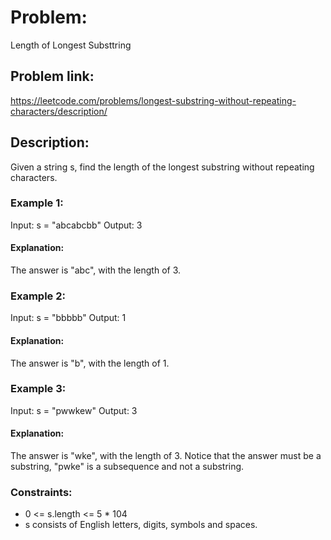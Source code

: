 # Problem:
Length of Longest Substtring

## Problem link:
https://leetcode.com/problems/longest-substring-without-repeating-characters/description/

## Description:
Given a string s, find the length of the longest 
substring without repeating characters.

### Example 1:

Input: s = "abcabcbb"
Output: 3
#### Explanation: 
The answer is "abc", with the length of 3.

### Example 2:

Input: s = "bbbbb"
Output: 1
#### Explanation: 
The answer is "b", with the length of 1.

### Example 3:

Input: s = "pwwkew"
Output: 3
#### Explanation: 
The answer is "wke", with the length of 3.
Notice that the answer must be a substring, "pwke" is a subsequence and not a substring.
 
### Constraints:

- 0 <= s.length <= 5 * 104
- s consists of English letters, digits, symbols and spaces.